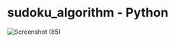 # sudoku_algorithm - Python

![Screenshot (85)](https://user-images.githubusercontent.com/84197552/226425063-c6a140db-7352-4914-913c-c9b68041344a.png)

